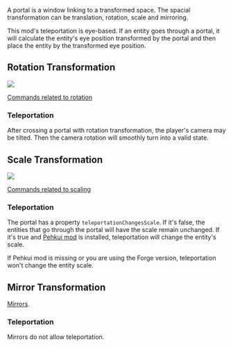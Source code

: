 A portal is a window linking to a transformed space. The spacial transformation can be translation, rotation, scale and mirroring.

This mod's teleportation is eye-based. If an entity goes through a portal, it will calculate the entity's eye position transformed by the portal and then place the entity by the transformed eye position. 

## Rotation Transformation

![](https://i.ibb.co/LRGr8pK/2020-08-06-12-18-32.png)

[Commands related to rotation](https://github.com/qouteall/ImmersivePortalsMod/wiki/Commands-Reference#rotation)

### Teleportation

After crossing a portal with rotation transformation, the player's camera may be tilted. Then the camera rotation will smoothly turn into a valid state.

## Scale Transformation

![](https://i.ibb.co/T0xLjnP/2020-08-06-12-34-27.png)

[Commands related to scaling](https://github.com/qouteall/ImmersivePortalsMod/wiki/Commands-Reference#scale)

### Teleportation
The portal has a property `teleportationChangesScale`. If it's false, the entities that go through the portal will have the scale remain unchanged.
If it's true and [Pehkui mod](https://www.curseforge.com/minecraft/mc-mods/pehkui) is installed, teleportation will change the entity's scale.

If Pehkui mod is missing or you are using the Forge version, teleportation won't change the entity scale.

## Mirror Transformation

[Mirrors](https://github.com/qouteall/ImmersivePortalsMod/wiki/Portals#mirrors).

### Teleportation
Mirrors do not allow teleportation.